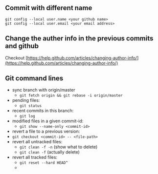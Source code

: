 ## Commit with different name
```
git config --local user.name <your github name>
git config --local user.email <your email address>
```

## Change the auther info in the previous commits and github
Checkout [https://help.github.com/articles/changing-author-info/](https://help.github.com/articles/changing-author-info/)

## Git command lines
* sync branch with origin/master
  * `git fetch origin && git rebase -i origin/master`
* pending files:
  * `git status`
* recent commits in this branch:
  * `git log`
* modified files in a given commit-id:
  * `git show --name-only <commit-id>`
* revert a file to a previous version:
* `git checkout <commit-id> -- <file-path>`
* revert all untracked files:
  * `git clean -f -n`  (show what to delete)
  * `git clean -f`  (actually delete)
* revert all tracked files:
  * `git reset --hard HEAD^`
  * 
